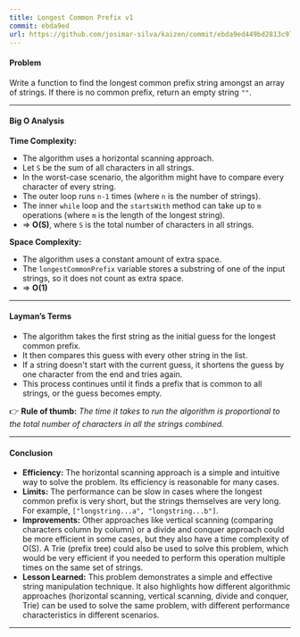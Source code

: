 ```yaml
---
title: Longest Common Prefix v1
commit: ebda9ed
url: https://github.com/josimar-silva/kaizen/commit/ebda9ed449bd2813c9786ded4dfe82bb80939e7d
---
```


#### Problem
Write a function to find the longest common prefix string amongst an array of strings. If there is no common prefix, return an empty string `""`.

---

#### Big O Analysis

**Time Complexity:**  
- The algorithm uses a horizontal scanning approach.
- Let `S` be the sum of all characters in all strings.
- In the worst-case scenario, the algorithm might have to compare every character of every string.
- The outer loop runs `n-1` times (where `n` is the number of strings).
- The inner `while` loop and the `startsWith` method can take up to `m` operations (where `m` is the length of the longest string).
- ⇒ **O(S)**, where `S` is the total number of characters in all strings.

**Space Complexity:**  
- The algorithm uses a constant amount of extra space.
- The `longestCommonPrefix` variable stores a substring of one of the input strings, so it does not count as extra space.
- ⇒ **O(1)**

---

#### Layman’s Terms

- The algorithm takes the first string as the initial guess for the longest common prefix.
- It then compares this guess with every other string in the list.
- If a string doesn't start with the current guess, it shortens the guess by one character from the end and tries again.
- This process continues until it finds a prefix that is common to all strings, or the guess becomes empty.

👉 **Rule of thumb:** *The time it takes to run the algorithm is proportional to the total number of characters in all the strings combined.*

---

#### Conclusion

- **Efficiency:** The horizontal scanning approach is a simple and intuitive way to solve the problem. Its efficiency is reasonable for many cases.
- **Limits:** The performance can be slow in cases where the longest common prefix is very short, but the strings themselves are very long. For example, `["longstring...a", "longstring...b"]`.
- **Improvements:** Other approaches like vertical scanning (comparing characters column by column) or a divide and conquer approach could be more efficient in some cases, but they also have a time complexity of O(S). A Trie (prefix tree) could also be used to solve this problem, which would be very efficient if you needed to perform this operation multiple times on the same set of strings.
- **Lesson Learned:** This problem demonstrates a simple and effective string manipulation technique. It also highlights how different algorithmic approaches (horizontal scanning, vertical scanning, divide and conquer, Trie) can be used to solve the same problem, with different performance characteristics in different scenarios.

---
